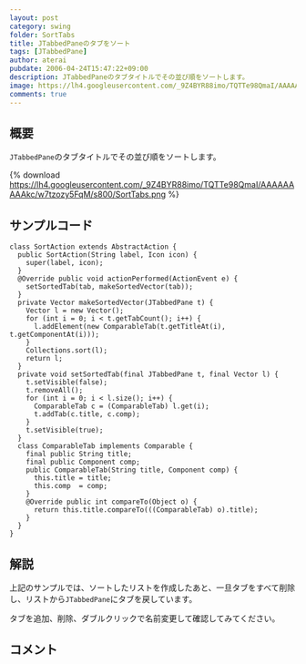 ```yaml
---
layout: post
category: swing
folder: SortTabs
title: JTabbedPaneのタブをソート
tags: [JTabbedPane]
author: aterai
pubdate: 2006-04-24T15:47:22+09:00
description: JTabbedPaneのタブタイトルでその並び順をソートします。
image: https://lh4.googleusercontent.com/_9Z4BYR88imo/TQTTe98QmaI/AAAAAAAAAkc/w7tzozy5FqM/s800/SortTabs.png
comments: true
---
```

## 概要
`JTabbedPane`のタブタイトルでその並び順をソートします。

{% download https://lh4.googleusercontent.com/_9Z4BYR88imo/TQTTe98QmaI/AAAAAAAAAkc/w7tzozy5FqM/s800/SortTabs.png %}

## サンプルコード
<pre class="prettyprint"><code>class SortAction extends AbstractAction {
  public SortAction(String label, Icon icon) {
    super(label, icon);
  }
  @Override public void actionPerformed(ActionEvent e) {
    setSortedTab(tab, makeSortedVector(tab));
  }
  private Vector makeSortedVector(JTabbedPane t) {
    Vector l = new Vector();
    for (int i = 0; i &lt; t.getTabCount(); i++) {
      l.addElement(new ComparableTab(t.getTitleAt(i), t.getComponentAt(i)));
    }
    Collections.sort(l);
    return l;
  }
  private void setSortedTab(final JTabbedPane t, final Vector l) {
    t.setVisible(false);
    t.removeAll();
    for (int i = 0; i &lt; l.size(); i++) {
      ComparableTab c = (ComparableTab) l.get(i);
      t.addTab(c.title, c.comp);
    }
    t.setVisible(true);
  }
  class ComparableTab implements Comparable {
    final public String title;
    final public Component comp;
    public ComparableTab(String title, Component comp) {
      this.title = title;
      this.comp  = comp;
    }
    @Override public int compareTo(Object o) {
      return this.title.compareTo(((ComparableTab) o).title);
    }
  }
}
</code></pre>

## 解説
上記のサンプルでは、ソートしたリストを作成したあと、一旦タブをすべて削除し、リストから`JTabbedPane`にタブを戻しています。

タブを追加、削除、ダブルクリックで名前変更して確認してみてください。

## コメント
